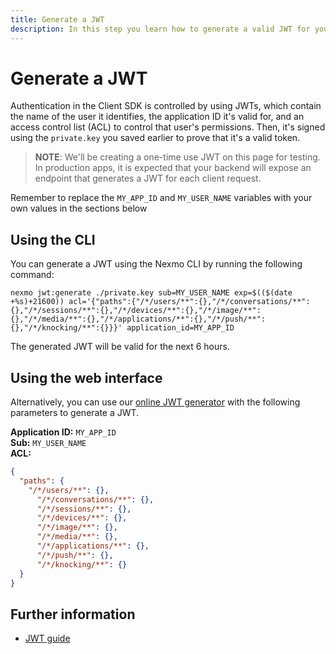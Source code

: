 ```yaml
---
title: Generate a JWT
description: In this step you learn how to generate a valid JWT for your Client SDK Application.
---
```


# Generate a JWT

Authentication in the Client SDK is controlled by using JWTs, which contain the name of the user it identifies, the application ID it's valid for, and an access control list (ACL) to control that user's permissions. Then, it's signed using the `private.key` you saved earlier to prove that it's a valid token.

> **NOTE**: We'll be creating a one-time use JWT on this page for testing. In production apps, it is expected that your backend will expose an endpoint that generates a JWT for each client request.

Remember to replace the `MY_APP_ID` and `MY_USER_NAME` variables with your own values in the sections below

## Using the CLI

You can generate a JWT using the Nexmo CLI by running the following command:

``` shell
nexmo jwt:generate ./private.key sub=MY_USER_NAME exp=$(($(date +%s)+21600)) acl='{"paths":{"/*/users/**":{},"/*/conversations/**":{},"/*/sessions/**":{},"/*/devices/**":{},"/*/image/**":{},"/*/media/**":{},"/*/applications/**":{},"/*/push/**":{},"/*/knocking/**":{}}}' application_id=MY_APP_ID
```

The generated JWT will be valid for the next 6 hours.

## Using the web interface

Alternatively, you can use our <a href="/jwt" target="_blank">online JWT generator</a> with the following parameters to generate a JWT.

**Application ID:** `MY_APP_ID`<br />
**Sub:** `MY_USER_NAME`<br />
**ACL:**

```json
{
  "paths": {
    "/*/users/**": {},
      "/*/conversations/**": {},
      "/*/sessions/**": {},
      "/*/devices/**": {},
      "/*/image/**": {},
      "/*/media/**": {},
      "/*/applications/**": {},
      "/*/push/**": {},
      "/*/knocking/**": {}
  }
}
```

## Further information

* [JWT guide](/concepts/guides/authentication#json-web-tokens-jwt)
